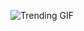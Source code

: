 ![Trending GIF](https://media0.giphy.com/media/v1.Y2lkPThiYjIxNzcybmxxYm52eW9idTBiMGV4dDQxaDlzNG14cjBrOGU5MmQ5YmRtcTFraiZlcD12MV9naWZzX3NlYXJjaCZjdD1n/fryY00CO4xCz4uJuDQ/giphy.gif)
